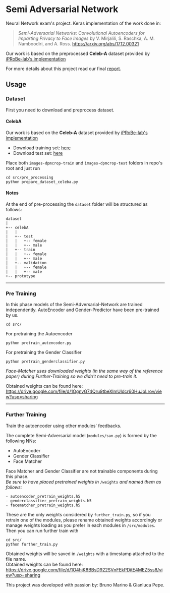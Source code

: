 # Semi Adversarial Network
Neural Network exam's project. 
Keras implementation of the work done in:
>_Semi-Adversarial Networks: Convolutional Autoencoders for Imparting Privacy to Face Images_ by V. Mirjalili, S. Raschka, A. M. Namboodiri, and A. Ross. https://arxiv.org/abs/1712.00321

Our work is based on the preprocessed **Celeb-A** dataset provided by 
[iPRoBe-lab's implementation](https://github.com/iPRoBe-lab/semi-adversarial-networks)

For more details about this project read our final [report](https://github.com/gianluca-pepe/semi-adversarial-network/blob/master/report.pdf).
## Usage

### Dataset
First you need to download and preprocess dataset.

#### CelebA 
Our work is based on the **Celeb-A** dataset provided by 
[iPRoBe-lab's implementation](https://github.com/iPRoBe-lab/semi-adversarial-networks)

- Download training set: [here](https://drive.google.com/file/d/1sd3TyefiPqvxIdoGl7Ysm3rxnjSDgP5h/)
- Download test set: [here](https://drive.google.com/open?id=12m2oQzkt3aXxOSPSRugqGwwertVA9pAa)

Place both `images-dpmcrop-train` and `images-dpmcrop-test` folders in repo's root and just run  
```
cd src/pre_processing
python prepare_dataset_celeba.py
```
#### Notes
At the end of pre-processing the `dataset` folder will be structured as follows:

``` 
dataset
|
+-- celebA
|   |   
|   +-- test
|   |   +-- female
|   |   +-- male
|   +-- train
|   |   +-- female
|   |   +-- male
|   +-- validation
|   |   +-- female
|   |   +-- male
+-- prototype
```
---
### Pre Training
In this phase models of the Semi-Adversarial-Network are trained independently.
AutoEncoder and Gender-Predictor have been pre-trained by us.

```
cd src/
```
For pretraining the Autoencoder
```
python pretrain_autencoder.py
```
For pretraining the Gender Classifier
```
python pretrain_genderclassifier.py
```

_Face-Matcher uses downloaded weights (in the same way of the reference paper) during Further-Training so we didn't need to pre-train it._

Obtained weights can be found here:
https://drive.google.com/file/d/1OgnvG74Qru9tbeXImUldcr60HuJoLrov/view?usp=sharing

---
### Further Training
Train the autoencoder using other modules' feedbacks.

The complete Semi-Adversarial model (`modules/san.py`) is formed by the following NNs:

- AutoEncoder
- Gender Classifier
- Face Matcher

Face Matcher and Gender Classifier are not trainable components during this phase.
<br/>_Be sure to have placed pretrained weights in_ `/weights` _and named them as follows:_
```
- autoencoder_pretrain_weights.h5
- genderclassifier_pretrain_weights.h5
- facematcher_pretrain_weights.h5
```
These are the only weights considered by `further_train.py`, so if you retrain one of the modules, please rename obtained
weights accordingly or manage weights loading as you prefer in each modules in `/src/modules`.
<br/>Then you can run further train with
```
cd src/
python further_train.py  
```

Obtained weights will be saved in  `/weights` with a timestamp attached to the file name. 
<br/>Obtained weights can be found here:
https://drive.google.com/file/d/1O4hjK8BBsD922SVnFEkPDitE4MEZ5ss8/view?usp=sharing



This project was developed with passion by: Bruno Marino & Gianluca Pepe.



